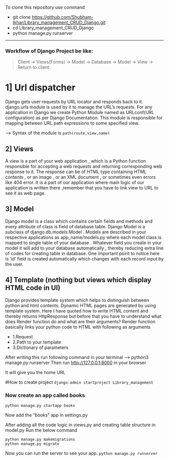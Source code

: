 To clone this repository use command
- git clone https://github.com/Shubham-Ikhar/Library_management_CRUD_Django.git
- cd Library_management_CRUD_Django
- python manage.py runserver
--------------
### Workflow of Django Project be like:
> Client -> Views(Forms) -> Model -> Database -> Model -> View -> Return to client

# 1] Url dispatcher
Django gets user requests by URL locator and responds back to it. django.urls module is used by it to manage the URL’s requests. For any application in Django we create Python Module named as URLconf(URL configuration) as per Django Documentation. This module is responsible for mapping between URL path expressions to some specified view.

--> Syntax of the module is ```path(route,view,name)```

## 2] Views
A view is a part of your web application , which is a Python function responsible for accepting a web requests and returning corresponding web response to it. The response can be of HTML type containing HTML contents , or an image , or an XML document , or sometimes even errors like 404 error.
It is a part of our application where main logic of our application is written there ,remember that you have to link view to URL to see it as web page.

## 3] Model
Django model is a class which contains certain fields and methods and every attribute of class is field of database table. Django Model is a subclass of django.db.models.Model . Models are described in your respective applications as app_name/models.py where each model class is mapped to single table of your database . Whatever field you create in your model it will add to your database automatically , thereby reducing extra line of codes for creating table in database.
One important point to notice here is ‘id’ field is created automatically which changes with each record input by the user.

## 4] Template (nothing but views which display HTML code in UI)
Django provides template system which helps to distinguish between python and html contents. Dynamic HTML pages are generated by using template system. Here I have quoted how to write HTML content and thereby returns HttpResponse but before that you have to understand what does Render function do and what are their arguments?
Render function basically links your python code to HTML with following as arguments
- 1.Request
- 2.Path to your template
- 3.Dictionary of parameters

After writing this run following command in your terminal --> python3 manage.py runserver
Then run http://127.0.0.1:8000 in your browser

It will give you the home URL


#How to create project
```django-admin startproject Library_management```

### Now create an app called books
```python manage.py startapp books```

Now add the “books” app in settings.py

After adding all the code logic in views.py and creating table structure in model.py
Run the below command
```
python manage.py makemigrations
python manage.py migrate
```

Now you can run the server to see your app.
```python manage.py runserver```

